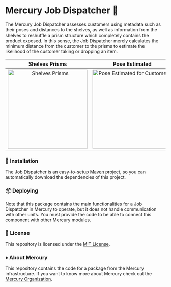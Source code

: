 # Mercury Job Dispatcher 🎏 

The Mercury Job Dispatcher assesses customers using metadata such as their poses and distances to the shelves, as well as information from the shelves to reshuffle a prism structure which completely contains the product exposed. In this sense, the Job Dispatcher merely calculates the minimum distance from the customer to the prisms to estimate
the likelihood of the customer taking or dropping an item. 

Shelves Prisms            |  Pose Estimated |  Distance from wrists to prisms
:-------------------------:|:-------------------------:|:-------------------------:
<img src="https://github.com/Mercury-Smartstores/Mercury-Job-Dispatcher/blob/mainline/readme-assets/shelves_prisms.png" alt="Shelves Prisms" width="250"/>  |  <img src="https://github.com/Mercury-Smartstores/Mercury-Job-Dispatcher/blob/mainline/readme-assets/skeletals_annotated.png" alt="Pose Estimated for Customers" width="250"/> |  <img src="https://github.com/Mercury-Smartstores/Mercury-Job-Dispatcher/blob/mainline/readme-assets/distance_wrists_shelf.png" alt="Distance from wrists to prisms" width="250"/>

### 🔧 Installation

The Job Dispatcher is an easy-to-setup [Maven](https://maven.apache.org/) project,
so you can automatically download the dependencies of this project. 

### 📦 Deploying

Note that this package contains the main functionalities for a Job Dispatcher in Mercury
to operate, but it does not handle communication with other units. You must provide
the code to be able to connect this component with other Mercury modules.

### 📄 License

This repository is licensed under the [MIT License](LICENSE).

### ♦️ About Mercury

This repository contains the code for a package from the Mercury infrastructure.
If you want to know more about Mercury check out the [Mercury Organization](https://github.com/Mercury-Smartstores).

